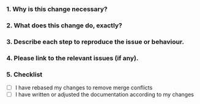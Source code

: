 <!--
Thank you for contributing to our devenv project!

It would be helpful if you could provide us with as much information as possible so we can better process your pull request.
Therefore you are given this description template.
-->

### 1. Why is this change necessary?

### 2. What does this change do, exactly?

### 3. Describe each step to reproduce the issue or behaviour.

### 4. Please link to the relevant issues (if any).

### 5. Checklist

- [ ] I have rebased my changes to remove merge conflicts
- [ ] I have written or adjusted the documentation according to my changes
